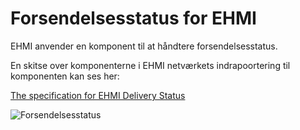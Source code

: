 # Forsendelsesstatus for EHMI

EHMI anvender en komponent til at håndtere forsendelsesstatus.

En skitse over komponenterne i EHMI netværkets indrapoortering til komponenten kan ses her:

  
  
<a href="https://build.fhir.org/ig/medcomdk/dk-ehmi-eds/" target="_blank">The specification for EHMI Delivery Status</a>
<p/>
  
  
![Forsendelsesstatus](https://medcomdk.github.io/ehmi/assets/images/2_EHMI_Forsendelsesstatus_1315x551.png)
